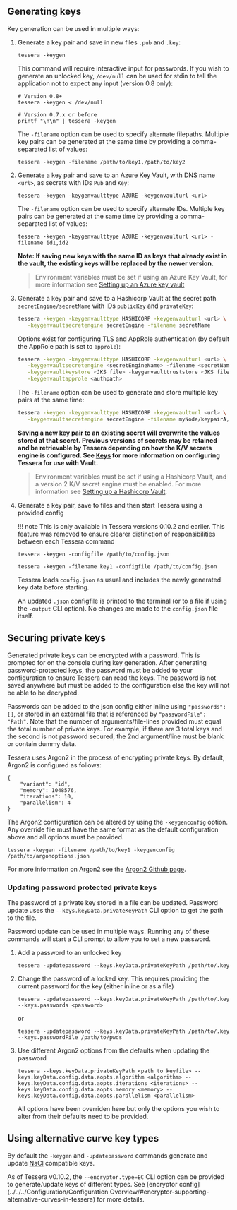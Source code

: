 ## Generating keys

Key generation can be used in multiple ways:

1. Generate a key pair and save in new files `.pub` and `.key`:  
    ```
    tessera -keygen
    ```
    This command will require interactive input for passwords. 
If you wish to generate an unlocked key, `/dev/null` can be used for stdin to tell the application not to expect any input (version 0.8 only):
    ```
    # Version 0.8+
    tessera -keygen < /dev/null

    # Version 0.7.x or before
    printf "\n\n" | tessera -keygen
    ```

    The `-filename` option can be used to specify alternate filepaths.  Multiple key pairs can be generated at the same time by providing a comma-separated list of values:
    ```
    tessera -keygen -filename /path/to/key1,/path/to/key2
    ```

1. Generate a key pair and save to an Azure Key Vault, with DNS name `<url>`, as secrets with IDs `Pub` and `Key`:
    ```
    tessera -keygen -keygenvaulttype AZURE -keygenvaulturl <url>
    ```
    
    The `-filename` option can be used to specify alternate IDs.  Multiple key pairs can be generated at the same time by providing a comma-separated list of values:
    ```
    tessera -keygen -keygenvaulttype AZURE -keygenvaulturl <url> -filename id1,id2
    ```
    
    **Note: If saving new keys with the same ID as keys that already exist in the vault, the existing keys will be replaced by the newer version.**
    
    > Environment variables must be set if using an Azure Key Vault, for more information see [Setting up an Azure key vault](../Setting%20up%20an%20Azure%20Key%20Vault)
    
1. Generate a key pair and save to a Hashicorp Vault at the secret path `secretEngine/secretName` with IDs `publicKey` and `privateKey`:
    ```bash
    tessera -keygen -keygenvaulttype HASHICORP -keygenvaulturl <url> \
       -keygenvaultsecretengine secretEngine -filename secretName 
    ```
    Options exist for configuring TLS and AppRole authentication (by default the AppRole path is set to `approle`):
    ```bash
    tessera -keygen -keygenvaulttype HASHICORP -keygenvaulturl <url> \
       -keygenvaultsecretengine <secretEngineName> -filename <secretName> \
       -keygenvaultkeystore <JKS file> -keygenvaulttruststore <JKS file> \
       -keygenvaultapprole <authpath>
    ```
    The `-filename` option can be used to generate and store multiple key pairs at the same time:
    ```bash
    tessera -keygen -keygenvaulttype HASHICORP -keygenvaulturl <url> \
       -keygenvaultsecretengine secretEngine -filename myNode/keypairA,myNode/keypairB 
    ```
    **Saving a new key pair to an existing secret will overwrite the values stored at that secret.  Previous versions of secrets may be retained and be retrievable by Tessera depending on how the K/V secrets engine is configured.  See [Keys](../../../Configuration/Keys) for more information on configuring Tessera for use with Vault.**
    
    > Environment variables must be set if using a Hashicorp Vault, and a version 2 K/V secret engine must be enabled.  For more information see [Setting up a Hashicorp Vault](../Setting%20up%20a%20Hashicorp%20Vault).

1. Generate a key pair, save to files and then start Tessera using a provided config

    !!! note
        This is only available in Tessera versions 0.10.2 and earlier.  This feature was removed to ensure clearer distinction of responsibilities between each Tessera command
    ```
    tessera -keygen -configfile /path/to/config.json
    ```
    ```
    tessera -keygen -filename key1 -configfile /path/to/config.json 
    ```
    Tessera loads `config.json` as usual and includes the newly generated key data before starting.  
    
    An updated `.json` configfile is printed to the terminal (or to a file if using the `-output` CLI option).  No changes are made to the `config.json` file itself.

## Securing private keys
Generated private keys can be encrypted with a password.  This is prompted for on the console during key generation.  After generating password-protected keys, the password must be added to your configuration to ensure Tessera can read the keys.  The password is not saved anywhere but must be added to the configuration else the key will not be able to be decrypted.  

Passwords can be added to the json config either inline using `"passwords":[]`, or stored in an external file that is referenced by `"passwordFile": "Path"`.  Note that the number of arguments/file-lines provided must equal the total number of private keys.  For example, if there are 3 total keys and the second is not password secured, the 2nd argument/line must be blank or contain dummy data.

Tessera uses Argon2 in the process of encrypting private keys.  By default, Argon2 is configured as follows:
```
{
    "variant": "id",
    "memory": 1048576,
    "iterations": 10,
    "parallelism": 4
}
```
The Argon2 configuration can be altered by using the `-keygenconfig` option.  Any override file must have the same format as the default configuration above and all options must be provided.
```
tessera -keygen -filename /path/to/key1 -keygenconfig /path/to/argonoptions.json
```

For more information on Argon2 see the [Argon2 Github page](https://github.com/P-H-C/phc-winner-argon2).

### Updating password protected private keys
The password of a private key stored in a file can be updated.  Password update uses the `--keys.keyData.privateKeyPath` CLI option to get the path to the file. 

Password update can be used in multiple ways.  Running any of these commands will start a CLI prompt to allow you to set a new password.

1. Add a password to an unlocked key
    ```
    tessera -updatepassword --keys.keyData.privateKeyPath /path/to/.key
    ```
    
1. Change the password of a locked key.  This requires providing the current password for the key (either inline or as a file)
    ```
    tessera -updatepassword --keys.keyData.privateKeyPath /path/to/.key --keys.passwords <password>
    ```
    or
    ```
    tessera -updatepassword --keys.keyData.privateKeyPath /path/to/.key --keys.passwordFile /path/to/pwds
    ```

1. Use different Argon2 options from the defaults when updating the password
    ```
    tessera --keys.keyData.privateKeyPath <path to keyfile> --keys.keyData.config.data.aopts.algorithm <algorithm> --keys.keyData.config.data.aopts.iterations <iterations> --keys.keyData.config.data.aopts.memory <memory> --keys.keyData.config.data.aopts.parallelism <parallelism>
    ```
    All options have been overriden here but only the options you wish to alter from their defaults need to be provided.

## Using alternative curve key types
By default the `-keygen` and `-updatepassword` commands generate and update [NaCl](https://nacl.cr.yp.to/) compatible keys.  

As of Tessera v0.10.2, the `--encryptor.type=EC` CLI option can be provided to generate/update keys of different types.  See [encryptor config](../../../Configuration/Configuration Overview/#encryptor-supporting-alternative-curves-in-tessera) for more details.
